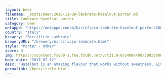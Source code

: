 ```yaml
---
layout: beer
filename: _posts/beer/2016-11-09-lambrate-hazelnut-porter.md
title: Lambrate hazelnut porter
category: beer
untappd: "https://untappd.com/b/birrificio-lambrate-hazelnut-porter/2088254"
country: "Italy"
brewery: "Birrificio Lambrate"
breweryURL: "/brewery/birrificio-lambrate.html"
style: "Porter - Other"
score: 9
img: https://scontent.fsyd9-1.fna.fbcdn.net/v/t31.0-0/p480x480/20023880_10155413282868745_2382469259806849987_o.jpg?_nc_cat=103&_nc_sid=e007fa&_nc_ohc=NEneNpksHUgAX-IudYf&_nc_ht=scontent.fsyd9-1.fna&_nc_tp=6&oh=b73bb883e8b1bb5c4aeecc76d5f16145&oe=5F47D184
beer-date: "2017-07-12"
desc: "Hazelnut is an amazing flavour that works without sweetness. Gives you exactly what you so for"
permalink: /beer/:title.html
---
```

